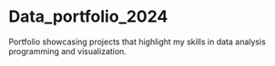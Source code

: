 # Data_portfolio_2024
 Portfolio showcasing projects that highlight my skills in data analysis programming and visualization.
